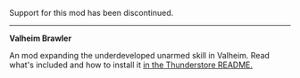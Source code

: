 
Support for this mod has been discontinued.

---
**Valheim Brawler**

An mod expanding the underdeveloped unarmed skill in Valheim. Read what's included and how to install it [in the Thunderstore README.](Dist/Thunderstore/README.md)

